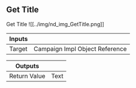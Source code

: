 ## Get Title
Get Title
![[../img/nd_img_GetTitle.png]]

|Inputs||
|--|--|
| Target | Campaign Impl Object Reference |

|Outputs||
|--|--|
| Return Value | Text |

